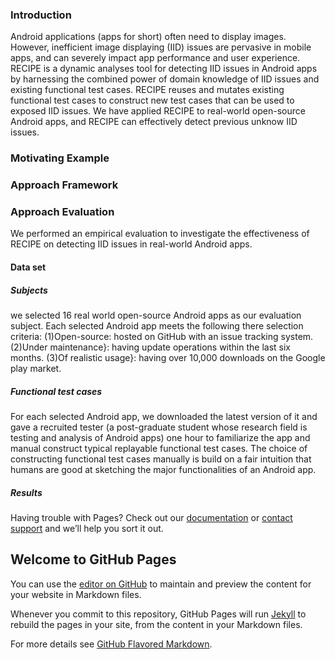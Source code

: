 ### Introduction
Android applications (apps for short) often need to display images. However, inefficient image displaying (IID) issues are pervasive in mobile apps, and can severely impact app performance and user experience.
RECIPE is a dynamic analyses tool for detecting IID issues in Android apps by harnessing the combined power of domain knowledge of IID issues and existing functional test cases. 
RECIPE reuses and mutates existing functional test cases to construct new test cases that can be used to exposed IID issues. 
We have applied RECIPE to real-world open-source Android apps, and RECIPE can effectively detect previous unknow IID issues.

### Motivating Example


### Approach Framework


### Approach Evaluation
We performed an empirical evaluation to investigate the effectiveness of RECIPE on detecting IID issues in real-world Android apps. 

#### Data set

##### Subjects
we selected 16 real world open-source Android apps as our evaluation subject.
Each selected Android app meets the following there selection criteria:
(1)Open-source: hosted on GitHub with an issue tracking system.
(2)Under maintenance}: having update operations within the last six months.
(3)Of realistic usage}: having over 10,000 downloads on the Google play market.

##### Functional test cases
For each selected Android app, we downloaded the latest version of it and gave a recruited tester (a post-graduate student whose research field is testing and analysis of Android apps) one hour to familiarize the app and manual construct typical replayable functional test cases.
The choice of constructing functional test cases manually is build on a fair intuition that humans are good at sketching the major functionalities of an Android app.


##### Results


Having trouble with Pages? Check out our [documentation](https://docs.github.com/categories/github-pages-basics/) or [contact support](https://support.github.com/contact) and we’ll help you sort it out.


## Welcome to GitHub Pages

You can use the [editor on GitHub](https://github.com/struggggle/RECIPE/edit/gh-pages/index.md) to maintain and preview the content for your website in Markdown files.

Whenever you commit to this repository, GitHub Pages will run [Jekyll](https://jekyllrb.com/) to rebuild the pages in your site, from the content in your Markdown files.

For more details see [GitHub Flavored Markdown](https://guides.github.com/features/mastering-markdown/).

